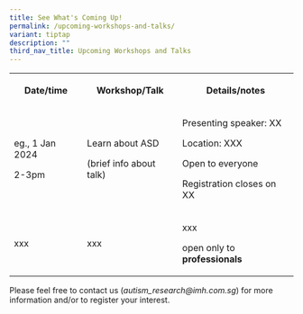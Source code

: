 ```yaml
---
title: See What's Coming Up!
permalink: /upcoming-workshops-and-talks/
variant: tiptap
description: ""
third_nav_title: Upcoming Workshops and Talks
---
```

<table style="minWidth: 75px">
<colgroup>
<col>
<col>
<col>
</colgroup>
<tbody>
<tr>
<th rowspan="1" colspan="1">
<p>Date/time</p>
</th>
<th rowspan="1" colspan="1">
<p>Workshop/Talk</p>
</th>
<th rowspan="1" colspan="1">
<p>Details/notes</p>
</th>
</tr>
<tr>
<td rowspan="1" colspan="1">
<p>eg., 1 Jan 2024</p>
<p></p>
<p>2-3pm</p>
</td>
<td rowspan="1" colspan="1">
<p>Learn about ASD</p>
<p></p>
<p>(brief info about talk)</p>
</td>
<td rowspan="1" colspan="1">
<p>Presenting speaker: XX</p>
<p></p>
<p>Location: XXX</p>
<p></p>
<p>Open to everyone</p>
<p></p>
<p>Registration closes on XX</p>
</td>
</tr>
<tr>
<td rowspan="1" colspan="1">
<p>xxx</p>
</td>
<td rowspan="1" colspan="1">
<p>xxx</p>
</td>
<td rowspan="1" colspan="1">
<p>xxx</p>
<p></p>
<p>open only to <strong>professionals</strong>
</p>
</td>
</tr>
</tbody>
</table>
<p>Please feel free to contact us (<em>autism_research@imh.com.sg</em>) for
more information and/or to register your interest.</p>